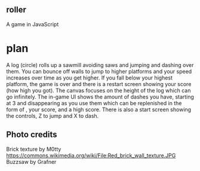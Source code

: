 ## roller
A game in JavaScript

# plan
A log (circle) rolls up a sawmill avoiding saws and jumping and dashing over them. You can bounce off walls to jump to higher platforms and your speed increases over time as you get higher. If you fall below your highest platform, the game is over and there is a restart screen showing your score (how high you got). The canvas focuses on the height of the log which can go infinitely. The in-game UI shows the amount of dashes you have, starting at 3 and disappearing as you use them which can be replenished in the form of <insert powerup here>, your score, and a high score. There is also a start screen showing the controls, Z to jump and X to dash.

## Photo credits
Brick texture by M0tty
https://commons.wikimedia.org/wiki/File:Red_brick_wall_texture.JPG
Buzzsaw by Grafner